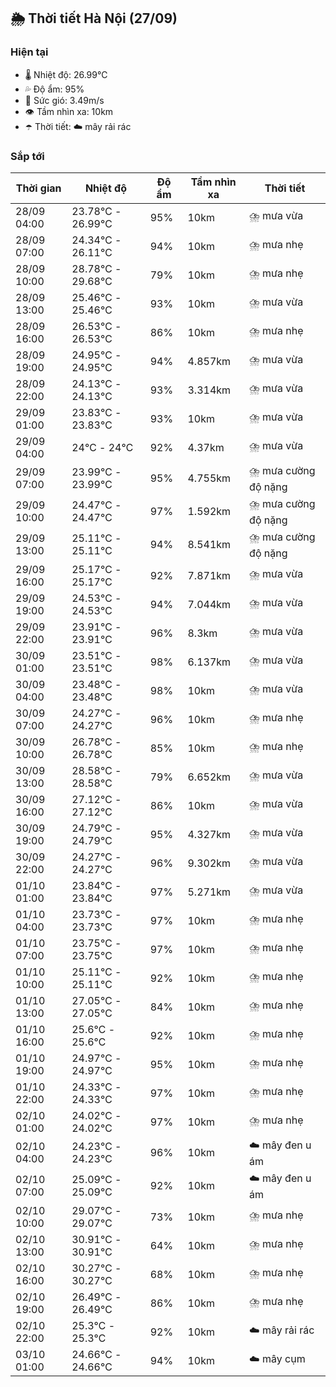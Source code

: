 ## 🌦️ Thời tiết Hà Nội (27/09)

### Hiện tại

- 🌡️ Nhiệt độ: 26.99℃
- 💦 Độ ẩm: 95%
- 💨 Sức gió: 3.49m/s
- 👁️ Tầm nhìn xa: 10km
- ☂️ Thời tiết: ☁️ mây rải rác

### Sắp tới

| Thời gian | Nhiệt độ | Độ ẩm | Tầm nhìn xa | Thời tiết |
| --- | --- | --- | --- | --- |
| 28/09 04:00 | 23.78℃ - 26.99℃ | 95% | 10km | ⛈️ mưa vừa |
| 28/09 07:00 | 24.34℃ - 26.11℃ | 94% | 10km | ⛈️ mưa nhẹ |
| 28/09 10:00 | 28.78℃ - 29.68℃ | 79% | 10km | ⛈️ mưa nhẹ |
| 28/09 13:00 | 25.46℃ - 25.46℃ | 93% | 10km | ⛈️ mưa vừa |
| 28/09 16:00 | 26.53℃ - 26.53℃ | 86% | 10km | ⛈️ mưa nhẹ |
| 28/09 19:00 | 24.95℃ - 24.95℃ | 94% | 4.857km | ⛈️ mưa vừa |
| 28/09 22:00 | 24.13℃ - 24.13℃ | 93% | 3.314km | ⛈️ mưa vừa |
| 29/09 01:00 | 23.83℃ - 23.83℃ | 93% | 10km | ⛈️ mưa vừa |
| 29/09 04:00 | 24℃ - 24℃ | 92% | 4.37km | ⛈️ mưa vừa |
| 29/09 07:00 | 23.99℃ - 23.99℃ | 95% | 4.755km | ⛈️ mưa cường độ nặng |
| 29/09 10:00 | 24.47℃ - 24.47℃ | 97% | 1.592km | ⛈️ mưa cường độ nặng |
| 29/09 13:00 | 25.11℃ - 25.11℃ | 94% | 8.541km | ⛈️ mưa cường độ nặng |
| 29/09 16:00 | 25.17℃ - 25.17℃ | 92% | 7.871km | ⛈️ mưa vừa |
| 29/09 19:00 | 24.53℃ - 24.53℃ | 94% | 7.044km | ⛈️ mưa vừa |
| 29/09 22:00 | 23.91℃ - 23.91℃ | 96% | 8.3km | ⛈️ mưa vừa |
| 30/09 01:00 | 23.51℃ - 23.51℃ | 98% | 6.137km | ⛈️ mưa vừa |
| 30/09 04:00 | 23.48℃ - 23.48℃ | 98% | 10km | ⛈️ mưa vừa |
| 30/09 07:00 | 24.27℃ - 24.27℃ | 96% | 10km | ⛈️ mưa nhẹ |
| 30/09 10:00 | 26.78℃ - 26.78℃ | 85% | 10km | ⛈️ mưa nhẹ |
| 30/09 13:00 | 28.58℃ - 28.58℃ | 79% | 6.652km | ⛈️ mưa vừa |
| 30/09 16:00 | 27.12℃ - 27.12℃ | 86% | 10km | ⛈️ mưa vừa |
| 30/09 19:00 | 24.79℃ - 24.79℃ | 95% | 4.327km | ⛈️ mưa vừa |
| 30/09 22:00 | 24.27℃ - 24.27℃ | 96% | 9.302km | ⛈️ mưa vừa |
| 01/10 01:00 | 23.84℃ - 23.84℃ | 97% | 5.271km | ⛈️ mưa vừa |
| 01/10 04:00 | 23.73℃ - 23.73℃ | 97% | 10km | ⛈️ mưa nhẹ |
| 01/10 07:00 | 23.75℃ - 23.75℃ | 97% | 10km | ⛈️ mưa nhẹ |
| 01/10 10:00 | 25.11℃ - 25.11℃ | 92% | 10km | ⛈️ mưa nhẹ |
| 01/10 13:00 | 27.05℃ - 27.05℃ | 84% | 10km | ⛈️ mưa nhẹ |
| 01/10 16:00 | 25.6℃ - 25.6℃ | 92% | 10km | ⛈️ mưa nhẹ |
| 01/10 19:00 | 24.97℃ - 24.97℃ | 95% | 10km | ⛈️ mưa nhẹ |
| 01/10 22:00 | 24.33℃ - 24.33℃ | 97% | 10km | ⛈️ mưa nhẹ |
| 02/10 01:00 | 24.02℃ - 24.02℃ | 97% | 10km | ⛈️ mưa nhẹ |
| 02/10 04:00 | 24.23℃ - 24.23℃ | 96% | 10km | ☁️ mây đen u ám |
| 02/10 07:00 | 25.09℃ - 25.09℃ | 92% | 10km | ☁️ mây đen u ám |
| 02/10 10:00 | 29.07℃ - 29.07℃ | 73% | 10km | ⛈️ mưa nhẹ |
| 02/10 13:00 | 30.91℃ - 30.91℃ | 64% | 10km | ⛈️ mưa nhẹ |
| 02/10 16:00 | 30.27℃ - 30.27℃ | 68% | 10km | ⛈️ mưa nhẹ |
| 02/10 19:00 | 26.49℃ - 26.49℃ | 86% | 10km | ⛈️ mưa nhẹ |
| 02/10 22:00 | 25.3℃ - 25.3℃ | 92% | 10km | ☁️ mây rải rác |
| 03/10 01:00 | 24.66℃ - 24.66℃ | 94% | 10km | ☁️ mây cụm |
